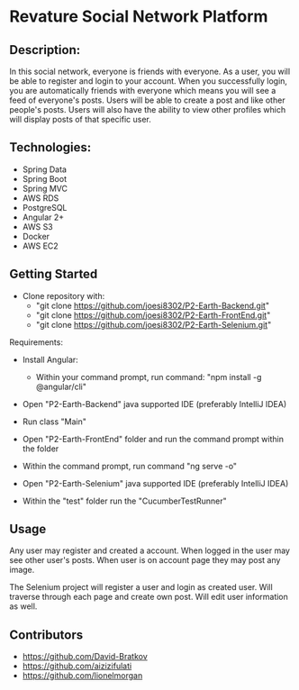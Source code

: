 # Revature Social Network Platform

## Description:
In this social network, everyone is friends with everyone. As a user, you will be able to register and login to your account. 
When you successfully login, you are automatically friends with everyone which means you will see a feed of everyone's posts. 
Users will be able to create a post and like other people's posts. Users will also have the ability to view other profiles 
which will display posts of that specific user.

## Technologies:
- Spring Data 
- Spring Boot 
- Spring MVC 
- AWS RDS 
- PostgreSQL 
- Angular 2+ 
- AWS S3 
- Docker 
- AWS EC2

## Getting Started

- Clone repository with: 
  - "git clone  https://github.com/joesi8302/P2-Earth-Backend.git"
  - "git clone  https://github.com/joesi8302/P2-Earth-FrontEnd.git"
  - "git clone  https://github.com/joesi8302/P2-Earth-Selenium.git"

Requirements:
- Install Angular:
  - Within your command prompt, run command: "npm install -g @angular/cli"

- Open "P2-Earth-Backend" java supported IDE (preferably IntelliJ IDEA)
- Run class "Main"

- Open "P2-Earth-FrontEnd" folder and run the command prompt within the folder
- Within the command prompt, run command "ng serve -o"

- Open "P2-Earth-Selenium" java supported IDE (preferably IntelliJ IDEA) 
- Within the "test" folder run the "CucumberTestRunner"
  
## Usage
Any user may register and created a account.
When logged in the user may see other user's posts.
When user is on account page they may post any image.

The Selenium project will register a user and login as created user. 
Will traverse through each page and create own post.
Will edit user information as well.

## Contributors
- https://github.com/David-Bratkov
- https://github.com/aizizifulati
- https://github.com/lionelmorgan
